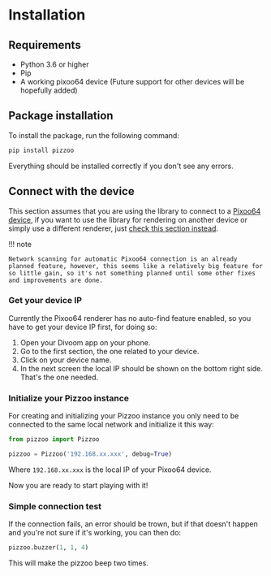 # Installation

## Requirements

- Python 3.6 or higher
- Pip
- A working pixoo64 device (Future support for other devices will be hopefully added)

## Package installation

To install the package, run the following command:
```bash
pip install pizzoo
```
Everything should be installed correctly if you don't see any errors.

## Connect with the device

This section assumes that you are using the library to connect to a [Pixoo64 device](https://divoom.com/es/products/pixoo-64), if you want to use the library for rendering on another device or simply use a different renderer, just [check this section instead]().

!!! note

	Network scanning for automatic Pixoo64 connection is an already planned feature, however, this seems like a relatively big feature for so little gain, so it's not something planned until some other fixes and improvements are done.

### Get your device IP
Currently the Pixoo64 renderer has no auto-find feature enabled, so you have to get your device IP first, for doing so:

1. Open your Divoom app on your phone.
2. Go to the first section, the one related to your device.
3. Click on your device name.
4. In the next screen the local IP should be shown on the bottom right side. That's the one needed.

### Initialize your Pizzoo instance
For creating and initializing your Pizzoo instance you only need to be connected to the same local network and initialize it this way:
```python
from pizzoo import Pizzoo

pizzoo = Pizzoo('192.168.xx.xxx', debug=True)
```
Where `192.168.xx.xxx` is the local IP of your Pixoo64 device.

Now you are ready to start playing with it!

### Simple connection test
If the connection fails, an error should be trown, but if that doesn't happen and you're not sure if it's working, you can then do:
```python
pizzoo.buzzer(1, 1, 4)
```
This will make the pizzoo beep two times.
